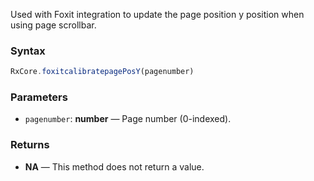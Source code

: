 Used with Foxit integration to update the page position y position when using page scrollbar.

### Syntax

```typescript
RxCore.foxitcalibratepagePosY(pagenumber)
```

### Parameters

- `pagenumber`: **number** — Page number (0-indexed).

### Returns

- **NA** — This method does not return a value.